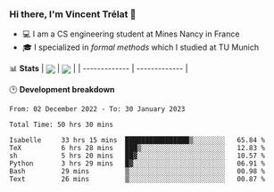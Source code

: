 ### Hi there, I'm Vincent Trélat 👋
 - 💻 I am a CS engineering student at Mines Nancy in France
 - 🎓 I specialized in *formal methods* which I studied at TU Munich

📊 **Stats**
| <img align="center" src="https://readme-stats.clckblog.space/api?username=VTrelat&show_icons=true&include_all_commits=true&theme=tokyonight&hide_border=true" /> | <img align="center" src="https://readme-stats.clckblog.space/api/top-langs/?username=VTrelat&layout=compact&theme=tokyonight&hide_border=true&exclude_repo=ElevatorSimulator" /> |
| ------------- | ------------- |

🕑 **Development breakdown**
<!--START_SECTION:waka-->

```text
From: 02 December 2022 - To: 30 January 2023

Total Time: 50 hrs 30 mins

Isabelle     33 hrs 15 mins  ████████████████▒░░░░░░░░   65.84 %
TeX          6 hrs 28 mins   ███▒░░░░░░░░░░░░░░░░░░░░░   12.83 %
sh           5 hrs 20 mins   ██▓░░░░░░░░░░░░░░░░░░░░░░   10.57 %
Python       3 hrs 29 mins   █▓░░░░░░░░░░░░░░░░░░░░░░░   06.91 %
Bash         29 mins         ▒░░░░░░░░░░░░░░░░░░░░░░░░   00.98 %
Text         26 mins         ▒░░░░░░░░░░░░░░░░░░░░░░░░   00.87 %
```

<!--END_SECTION:waka-->
